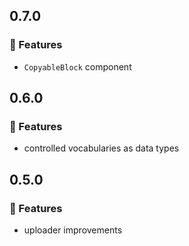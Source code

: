 ## 0.7.0

### 🚀 Features

- `CopyableBlock` component

## 0.6.0

### 🚀 Features

- controlled vocabularies as data types

## 0.5.0

### 🚀 Features

- uploader improvements